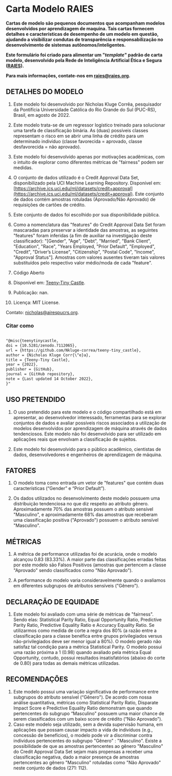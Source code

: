 # Carta Modelo RAIES

**Cartas de modelo são pequenos documentos que acompanham modelos desenvolvidos por aprendizagem de maquina. Tais cartas fornecem detalhes e características de desempenho de um modelo em questão, ajudando a visibilizar condutas de transparência e responsabilização no desenvolvimento de sistemas autônomos/inteligentes.**

**Este formulário foi criado para alimentar um "_template_" padrão de carta modelo, desenvolvido pela Rede de Inteligência Artificial Ética e Segura ([RAIES](https://www.raies.org/)).**

**Para mais informações, contate-nos em [raies@raies.org](mailto:raies@raies.org).**

## DETALHES DO MODELO

1. Este modelo foi desenvolvido por Nicholas Kluge Corrêa, pesquisador da Pontifícia Universidade Católica do Rio Grande do Sul (PUC-RS), Brasil, em agosto de 2022.

2. Este modelo trata-se de um regressor logístico treinado para solucionar uma tarefa de classificação binária. As (duas) possíveis classes representam o risco em se abrir uma linha de crédito para um determinado indivíduo (classe favorecida = aprovado, classe desfavorecida = não aprovado).

3. Este modelo foi desenvolvido apenas por motivações acadêmicas, com o intuito de explorar como diferentes métricas de "fairness" podem ser medidas.

4. O conjunto de dados utilizado é o Credit Approval Data Set, disponibilizado pela UCI Machine Learning Repository. Disponível em: [https://archive.ics.uci.edu/ml/datasets/credit+approval](https://archive.ics.uci.edu/ml/datasets/credit+approval). Este conjunto de dados contém amostras rotuladas (Aprovado/Não Aprovado) de requisições de cartões de crédito.

5. Este conjunto de dados foi escolhido por sua disponibilidade pública.

6. Como a nomenclatura das "features" do Credit Approval Data Set foram mascaradas para preservar a identidade das amostras, as seguintes "features" foram inferidas (a fim de auxiliar na investigação deste classificador): "[Gender", "Age", "Debt", "Married", "Bank Client", "Education", "Race", "Years Employed, "Prior Default", "Employed", "Credit", "Driver’s License", "Citizenship", "Postal Code", "Income", "Approval Status"]. Amostras com valores ausentes tiveram tais valores substituídos pelo respectivo valor médio/moda de cada "feature".

7. Código Aberto

8. Disponível em: [Teeny-Tiny Castle](https://github.com/Nkluge-correa/teeny-tiny_castle).

9. Publicação: nan.

10. Licença: MIT License.

Contato: [nicholas@airespucrs.org](mailto:nicholas@airespucrs.org).

### Citar como

```MarkDown

"@misc{teenytinycastle,
doi = {10.5281/zenodo.7112065},
url = {https://github.com/Nkluge-correa/teeny-tiny_castle},
author = {Nicholas Kluge Corr{\^e}a},
title = {Teeny-Tiny Castle},
year = {2022},
publisher = {GitHub},
journal = {GitHub repository},
note = {Last updated 14 October 2022},
}"

```

## USO PRETENDIDO

1. O uso pretendido para este modelo e o código compartilhado está em apresentar, ao desenvolvedor interessado, ferramentas para se explorar conjuntos de dados e avaliar possíveis riscos associados a utilização de modelos desenvolvidos por aprendizagem de máquina através de dados tendenciosos. Este modelo não foi desenvolvido para ser utilizado em aplicações reais que envolvam a classificação de sujeitos.

2. Este modelo foi desenvolvido para o público acadêmico, cientistas de dados, desenvolvedores e engenheiros de aprendizagem de máquina.

## FATORES

1. O modelo toma como entrada um vetor de "features" que contém duas características (“Gender” e “Prior Default”).

2. Os dados utilizados no desenvolvimento deste modelo possuem uma distribuição tendenciosa no que diz respeito ao atributo gênero. Aproximadamente 70% das amostras possuem o atributo sensível "Masculino", e aproximadamente 68% das amostras que receberam uma classificação positiva ("Aprovado") possuem o atributo sensível "Masculino".

## MÉTRICAS

1. A métrica de performance utilizadas foi de acurácia, onde o modelo alcançou 0.83 (83.33%). A maior parte das classificações erradas feitas por este modelo são Falsos Positivos (amostras que pertencem a classe "Aprovado" sendo classificados como "Não Aprovado").

2. A performance do modelo varia consideravelmente quando o avaliamos em diferentes subgrupos de atributos sensíveis ("Gênero").

## DECLARAÇÃO DE EQUIDADE

1. Este modelo foi avaliado com uma série de métricas de "fairness". Sendo elas: Statistical Parity Ratio, Equal Opportunity Ratio, Predictive Parity Ratio, Predictive Equality Ratio e Accuracy Equality Ratio. Se utilizarmos como medida de corte a regra dos 80% (a razão entre a classificação para a classe benéfica entre grupos privilegiados versus não-privilegiados deve ser menor igual a 80%). O modelo gerado não satisfaz tal condição para a métrica Statistical Parity. O modelo possui uma razão próxima a 1 (0.98) quando avaliado pela métrica Equal Opportunity, contudo, possui resultados insatisfatórios (abaixo do corte de 0.80) para todas as demais métricas utilizadas.

## RECOMENDAÇÕES

1. Este modelo possui uma variação significativa de performance entre subgrupos do atributo sensível (“Gênero"). De acordo com nossa análise quantitativa, métricas como Statistical Parity Ratio, Disparate Impact Score e Predictive Equality Ratio demonstram que quando pertencentes do subgrupo “Masculino" possuem uma maior chance de serem classificados com um baixo score de crédito (“Não Aprovado").
2. Caso este modelo seja utilizado, sem a devida supervisão humana, em aplicações que possam causar impacto a vida de indivíduos (e.g., concessão de benefícios), o modelo pode vir a discriminar contra indívíduos pertencentes do subgrupo "Gênero" : "Masculino". Existe a possibilidade de que as amostras pertencentes ao gênero "Masculino" do Credit Approval Data Set sejam mais propensas a receber uma classificação negativa, dado a maior presença de amostras pertencentes ao gênero "Masculino" rotuladas como "Não Aprovado" neste conjunto de dados (271: 112).
